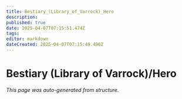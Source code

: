 ```yaml
---
title: Bestiary_(Library_of_Varrock)_Hero
description: 
published: true
date: 2025-04-07T07:15:51.474Z
tags: 
editor: markdown
dateCreated: 2025-04-07T07:15:49.496Z
---
```


# Bestiary (Library of Varrock)/Hero

*This page was auto-generated from structure.*